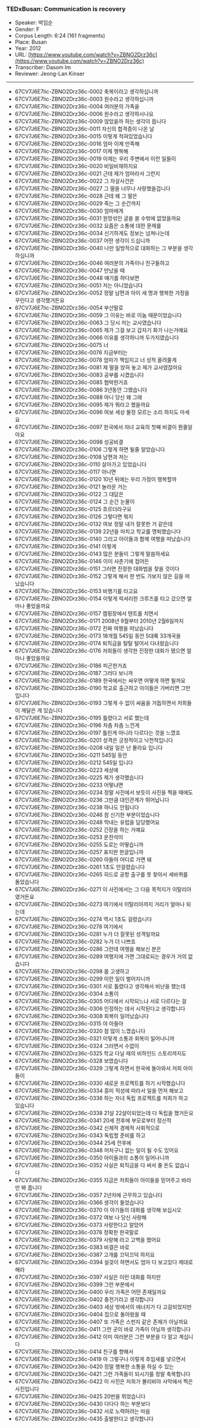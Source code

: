 ### TEDxBusan: Communication is recovery

- Speaker: 박임순
- Gender: F
- Corpus Length: 6:24 (161 fragments)
- Place: Busan
- Year: 2012
- URL: [https://www.youtube.com/watch?v=ZBNO2Drz36c](https://www.youtube.com/watch?v=ZBNO2Drz36c)
- Transcriber: Dasom Im
- Reviewer: Jeong-Lan Kinser

---

- 67CV7J6E7Iic-ZBNO2Drz36c-0002 축복이라고 생각하십니까
- 67CV7J6E7Iic-ZBNO2Drz36c-0003 원수라고 생각하십니까
- 67CV7J6E7Iic-ZBNO2Drz36c-0004 여러분의 가족을
- 67CV7J6E7Iic-ZBNO2Drz36c-0006 원수라고 생각하시나요
- 67CV7J6E7Iic-ZBNO2Drz36c-0009 않았을까 하는 생각이 듭니다
- 67CV7J6E7Iic-ZBNO2Drz36c-0011 자신의 합격증이 나온 날
- 67CV7J6E7Iic-ZBNO2Drz36c-0015 이렇게 적혀있었습니다
- 67CV7J6E7Iic-ZBNO2Drz36c-0016 엄마 이제 만족해
- 67CV7J6E7Iic-ZBNO2Drz36c-0017 이제 행복해
- 67CV7J6E7Iic-ZBNO2Drz36c-0019 이제는 우리 주변에서 이런 일들이
- 67CV7J6E7Iic-ZBNO2Drz36c-0020 비일비재하지요
- 67CV7J6E7Iic-ZBNO2Drz36c-0021 근데 제가 엄마라서 그런지
- 67CV7J6E7Iic-ZBNO2Drz36c-0022 그 자살사건은
- 67CV7J6E7Iic-ZBNO2Drz36c-0027 그 딸을 너무나 사랑했을겁니다
- 67CV7J6E7Iic-ZBNO2Drz36c-0028 근데 왜 그 딸은
- 67CV7J6E7Iic-ZBNO2Drz36c-0029 죽는 그 순간까지
- 67CV7J6E7Iic-ZBNO2Drz36c-0030 엄마에게
- 67CV7J6E7Iic-ZBNO2Drz36c-0031 원망섞인 글을 쓸 수밖에 없었을까요
- 67CV7J6E7Iic-ZBNO2Drz36c-0032 요즘은 소통에 대한 문제를
- 67CV7J6E7Iic-ZBNO2Drz36c-0034 신기하게도 정보는 넘쳐나는데
- 67CV7J6E7Iic-ZBNO2Drz36c-0037 어떤 생각이 드십니까
- 67CV7J6E7Iic-ZBNO2Drz36c-0040 나만 일방적으로 대화하는 그 부분을 생각하십니까
- 67CV7J6E7Iic-ZBNO2Drz36c-0046 여러분의 가족이나 친구들하고
- 67CV7J6E7Iic-ZBNO2Drz36c-0047 만났을 때
- 67CV7J6E7Iic-ZBNO2Drz36c-0048 얘기를 하다보면
- 67CV7J6E7Iic-ZBNO2Drz36c-0051 저는 아니었습니다
- 67CV7J6E7Iic-ZBNO2Drz36c-0052 정말 남편과 아이 세 명과 행복한 가정을 꾸린다고 생각했거든요
- 67CV7J6E7Iic-ZBNO2Drz36c-0054 부산말로
- 67CV7J6E7Iic-ZBNO2Drz36c-0059 그 이유는 바로 이놈 때문이었습니다
- 67CV7J6E7Iic-ZBNO2Drz36c-0063 그 당시 저는 교사였습니다
- 67CV7J6E7Iic-ZBNO2Drz36c-0065 제가 그걸 보고 갑자기 화가 나는거예요
- 67CV7J6E7Iic-ZBNO2Drz36c-0066 이유를 생각하니까 두가지였습니다
- 67CV7J6E7Iic-ZBNO2Drz36c-0075 너
- 67CV7J6E7Iic-ZBNO2Drz36c-0076 지금부터는
- 67CV7J6E7Iic-ZBNO2Drz36c-0078 엄마가 책임지고 너 성적 올려줄게
- 67CV7J6E7Iic-ZBNO2Drz36c-0081 제 딸을 앉혀 놓고 제가 교사였잖아요
- 67CV7J6E7Iic-ZBNO2Drz36c-0083 공부를 시켰습니다
- 67CV7J6E7Iic-ZBNO2Drz36c-0085 협박한거죠
- 67CV7J6E7Iic-ZBNO2Drz36c-0086 3년동안 그랬습니다
- 67CV7J6E7Iic-ZBNO2Drz36c-0088 아니 당신 왜 그래
- 67CV7J6E7Iic-ZBNO2Drz36c-0095 제가 뭐라고 했을까요
- 67CV7J6E7Iic-ZBNO2Drz36c-0096 여보 세상 물정 모르는 소리 하지도 마세요
- 67CV7J6E7Iic-ZBNO2Drz36c-0097 한국에서 자녀 교육의 첫째 비결이 뭔줄알아요
- 67CV7J6E7Iic-ZBNO2Drz36c-0098 성공비결
- 67CV7J6E7Iic-ZBNO2Drz36c-0106 그렇게 하면 될줄 알았습니다
- 67CV7J6E7Iic-ZBNO2Drz36c-0108 남편과 저는
- 67CV7J6E7Iic-ZBNO2Drz36c-0110 살아가고 있었습니다
- 67CV7J6E7Iic-ZBNO2Drz36c-0117 아니면
- 67CV7J6E7Iic-ZBNO2Drz36c-0120 10년 뒤에는 우리 가정이 행복할까
- 67CV7J6E7Iic-ZBNO2Drz36c-0121 놀라운 거는
- 67CV7J6E7Iic-ZBNO2Drz36c-0122 그 대답은
- 67CV7J6E7Iic-ZBNO2Drz36c-0124 그 순간 눈물이
- 67CV7J6E7Iic-ZBNO2Drz36c-0125 흐르더라구요
- 67CV7J6E7Iic-ZBNO2Drz36c-0126 그렇다면 뭐지
- 67CV7J6E7Iic-ZBNO2Drz36c-0132 여보 정말 내가 잘못한 거 같은데
- 67CV7J6E7Iic-ZBNO2Drz36c-0139 22년을 마치고 학교를 명퇴했습니다
- 67CV7J6E7Iic-ZBNO2Drz36c-0140 그리고 아이들과 함께 여행을 떠났습니다
- 67CV7J6E7Iic-ZBNO2Drz36c-0141 이렇게
- 67CV7J6E7Iic-ZBNO2Drz36c-0143 많은 분들이 그렇게 말씀하세요
- 67CV7J6E7Iic-ZBNO2Drz36c-0146 이미 사춘기에 접어든
- 67CV7J6E7Iic-ZBNO2Drz36c-0151 그러면 진정한 대화법을 찾을 것이다
- 67CV7J6E7Iic-ZBNO2Drz36c-0152 그렇게 해서 한 번도 가보지 않은 길을 떠났습니다
- 67CV7J6E7Iic-ZBNO2Drz36c-0153 비행기를 타고요
- 67CV7J6E7Iic-ZBNO2Drz36c-0154 이렇게 럭셔리한 크루즈를 타고 갔으면 얼마나 좋았을까요
- 67CV7J6E7Iic-ZBNO2Drz36c-0157 캠핑장에서 텐트를 치면서
- 67CV7J6E7Iic-ZBNO2Drz36c-0171 2008년 9월부터 2010년 2월6일까지
- 67CV7J6E7Iic-ZBNO2Drz36c-0172 진짜 여행을 떠났습니다
- 67CV7J6E7Iic-ZBNO2Drz36c-0173 18개월 545일 동안 5대륙 33개국을
- 67CV7J6E7Iic-ZBNO2Drz36c-0174 퇴직금을 탈탈 털어서 다녀왔습니다  
- 67CV7J6E7Iic-ZBNO2Drz36c-0176 저희들이 생각한 진정한 대화가 됐으면 얼마나 좋았을까요
- 67CV7J6E7Iic-ZBNO2Drz36c-0186 피곤한거죠
- 67CV7J6E7Iic-ZBNO2Drz36c-0187 그러다 보니까
- 67CV7J6E7Iic-ZBNO2Drz36c-0189 한국에서는 싸우면 어떻게 하면 될까요
- 67CV7J6E7Iic-ZBNO2Drz36c-0190 학교로 출근하고 아이들은 가버리면 그만입니다
- 67CV7J6E7Iic-ZBNO2Drz36c-0193 그렇게 수 없이 싸움을 거듭하면서 저희들이 깨달은 게 있습니다
- 67CV7J6E7Iic-ZBNO2Drz36c-0195 틀렸다고 서로 했는데
- 67CV7J6E7Iic-ZBNO2Drz36c-0196 차츰 차츰 느낀게
- 67CV7J6E7Iic-ZBNO2Drz36c-0197 틀린게 아니라 다르다는 것을 느꼈죠
- 67CV7J6E7Iic-ZBNO2Drz36c-0201 성격은 긍정적이고 낙천적입니다
- 67CV7J6E7Iic-ZBNO2Drz36c-0208 내일 일은 난 몰라요 입니다
- 67CV7J6E7Iic-ZBNO2Drz36c-0211 545일 동안
- 67CV7J6E7Iic-ZBNO2Drz36c-0212 545일 입니다
- 67CV7J6E7Iic-ZBNO2Drz36c-0223 세상에
- 67CV7J6E7Iic-ZBNO2Drz36c-0225 제가 생각했습니다
- 67CV7J6E7Iic-ZBNO2Drz36c-0233 어떻냐면
- 67CV7J6E7Iic-ZBNO2Drz36c-0234 정말 사진에서 보듯이 사진을 찍을 때에도
- 67CV7J6E7Iic-ZBNO2Drz36c-0236 그만큼 대인관계가 뛰어납니다
- 67CV7J6E7Iic-ZBNO2Drz36c-0238 하나도 안됩니다  
- 67CV7J6E7Iic-ZBNO2Drz36c-0246 참 신기한 부분이었습니다
- 67CV7J6E7Iic-ZBNO2Drz36c-0248 막내는 유럽을 담당했어요
- 67CV7J6E7Iic-ZBNO2Drz36c-0252 긴장을 하는 거예요
- 67CV7J6E7Iic-ZBNO2Drz36c-0253 운전석이
- 67CV7J6E7Iic-ZBNO2Drz36c-0255 도로는 어떻습니까
- 67CV7J6E7Iic-ZBNO2Drz36c-0257 표지판 한글입니까
- 67CV7J6E7Iic-ZBNO2Drz36c-0260 아들아 어디로 가면 돼
- 67CV7J6E7Iic-ZBNO2Drz36c-0261 1초도 안걸렸습니다
- 67CV7J6E7Iic-ZBNO2Drz36c-0265 히드로 공항 출구를 못 찾아서 세바퀴를 돌았습니다
- 67CV7J6E7Iic-ZBNO2Drz36c-0271 이 사진에서는 그 다음 목적지가 이탈리아였거든요
- 67CV7J6E7Iic-ZBNO2Drz36c-0273 여기에서 이탈리아까지 거리가 얼마나 되는데
- 67CV7J6E7Iic-ZBNO2Drz36c-0274 역시 1초도 걸렸습니다
- 67CV7J6E7Iic-ZBNO2Drz36c-0278 여기에서
- 67CV7J6E7Iic-ZBNO2Drz36c-0281 누가 더 잘못된 성격일까요
- 67CV7J6E7Iic-ZBNO2Drz36c-0282 누가 더 나쁘죠
- 67CV7J6E7Iic-ZBNO2Drz36c-0286 그런데 여행을 해보신 분은
- 67CV7J6E7Iic-ZBNO2Drz36c-0289 여행지에 가면 그대로되는 경우가 거의 없습니다
- 67CV7J6E7Iic-ZBNO2Drz36c-0298 몸 고생하고
- 67CV7J6E7Iic-ZBNO2Drz36c-0299 이런 일이 벌어지니까
- 67CV7J6E7Iic-ZBNO2Drz36c-0301 서로 틀렸다고 생각해서 비난을 했는데
- 67CV7J6E7Iic-ZBNO2Drz36c-0304 소통이
- 67CV7J6E7Iic-ZBNO2Drz36c-0305 어디에서 시작되느냐 서로 다르다는 걸
- 67CV7J6E7Iic-ZBNO2Drz36c-0306 인정하는 데서 시작된다고 생각합니다
- 67CV7J6E7Iic-ZBNO2Drz36c-0308 회복이 일어났습니다
- 67CV7J6E7Iic-ZBNO2Drz36c-0315 야 아들아
- 67CV7J6E7Iic-ZBNO2Drz36c-0320 참 많이 느꼈습니다
- 67CV7J6E7Iic-ZBNO2Drz36c-0321 이렇게 소통과 회복이 일어나니까
- 67CV7J6E7Iic-ZBNO2Drz36c-0324 그러면서 수없이
- 67CV7J6E7Iic-ZBNO2Drz36c-0325 학교 다닐 때의 비하인드 스토리까지도
- 67CV7J6E7Iic-ZBNO2Drz36c-0328 보였습니다
- 67CV7J6E7Iic-ZBNO2Drz36c-0329 그렇게 하면서 한국에 돌아와서 저희 아이들이
- 67CV7J6E7Iic-ZBNO2Drz36c-0330 새로운 프로젝트를 하기 시작했습니다
- 67CV7J6E7Iic-ZBNO2Drz36c-0334 흥미 적성에 따라서 일을 먼저 해보고
- 67CV7J6E7Iic-ZBNO2Drz36c-0336 하는 자녀 독립 프로젝트를 저희가 하고 있습니다
- 67CV7J6E7Iic-ZBNO2Drz36c-0338 21살 22살이되었는데 다 독립을 했거든요
- 67CV7J6E7Iic-ZBNO2Drz36c-0341 20세 전후에 부모로부터 정신적
- 67CV7J6E7Iic-ZBNO2Drz36c-0342 신체적 경제적 사회적으로
- 67CV7J6E7Iic-ZBNO2Drz36c-0343 독립할 준비를 하고
- 67CV7J6E7Iic-ZBNO2Drz36c-0344 25세 전후에
- 67CV7J6E7Iic-ZBNO2Drz36c-0348 어처구니 없는 일이 될 수도 있어요
- 67CV7J6E7Iic-ZBNO2Drz36c-0350 아이들과의 소통이 일어나니까
- 67CV7J6E7Iic-ZBNO2Drz36c-0352 사실은 퇴직금을 다 써서 줄 돈도 없습니다
- 67CV7J6E7Iic-ZBNO2Drz36c-0355 지금은 저희들이 아이들을 믿어주고 바라만 봐 줍니다
- 67CV7J6E7Iic-ZBNO2Drz36c-0357 2년차에 근무하고 있습니다
- 67CV7J6E7Iic-ZBNO2Drz36c-0366 생각이 들었습니다
- 67CV7J6E7Iic-ZBNO2Drz36c-0370 이 아기들의 대화를 생각해 보십시오
- 67CV7J6E7Iic-ZBNO2Drz36c-0372 여보 나 당신 사랑해
- 67CV7J6E7Iic-ZBNO2Drz36c-0373 사랑한다고 알았어
- 67CV7J6E7Iic-ZBNO2Drz36c-0378 정확한 한국말로
- 67CV7J6E7Iic-ZBNO2Drz36c-0379 사랑해 라고 고백을 했어요
- 67CV7J6E7Iic-ZBNO2Drz36c-0383 비결은 바로
- 67CV7J6E7Iic-ZBNO2Drz36c-0387 고개를 끄덕끄덕 하지요
- 67CV7J6E7Iic-ZBNO2Drz36c-0394 설겆이 하면서도 엄마 다 보고있다 제대로 해라
- 67CV7J6E7Iic-ZBNO2Drz36c-0397 사실은 이런 대화를 하지만
- 67CV7J6E7Iic-ZBNO2Drz36c-0399 그런 부분에서
- 67CV7J6E7Iic-ZBNO2Drz36c-0400 우리 가족은 어떤 존재일까요
- 67CV7J6E7Iic-ZBNO2Drz36c-0402 충전기라고 생각합니다
- 67CV7J6E7Iic-ZBNO2Drz36c-0403 세상 밖에서의 에너지가 다 고갈되었지만
- 67CV7J6E7Iic-ZBNO2Drz36c-0404 집으로 돌아왔을 때
- 67CV7J6E7Iic-ZBNO2Drz36c-0407 또 가족은 스펀지 같은 존재가 아닐까요
- 67CV7J6E7Iic-ZBNO2Drz36c-0411 그런 곳이 바로 가족이 아닐까 생각합니다
- 67CV7J6E7Iic-ZBNO2Drz36c-0412 이미 여러분은 그런 부분을 다 알고 계십니다
- 67CV7J6E7Iic-ZBNO2Drz36c-0414 친구를 향해서
- 67CV7J6E7Iic-ZBNO2Drz36c-0419 아 그렇구나 이렇게 추임새를 넣으면서
- 67CV7J6E7Iic-ZBNO2Drz36c-0420 정말 행복한 소통을 하실 수 있는
- 67CV7J6E7Iic-ZBNO2Drz36c-0421 그런 가족들이 되시기를 정말 축복합니다
- 67CV7J6E7Iic-ZBNO2Drz36c-0422 이 사진은 저희가 볼리비아 사막에서 찍은 사진입니다
- 67CV7J6E7Iic-ZBNO2Drz36c-0425 20번을 뛰었습니다  
- 67CV7J6E7Iic-ZBNO2Drz36c-0430 다다다 하는 부분보다
- 67CV7J6E7Iic-ZBNO2Drz36c-0432 서로 노력하려는 마음
- 67CV7J6E7Iic-ZBNO2Drz36c-0435 출발한다고 생각합니다
